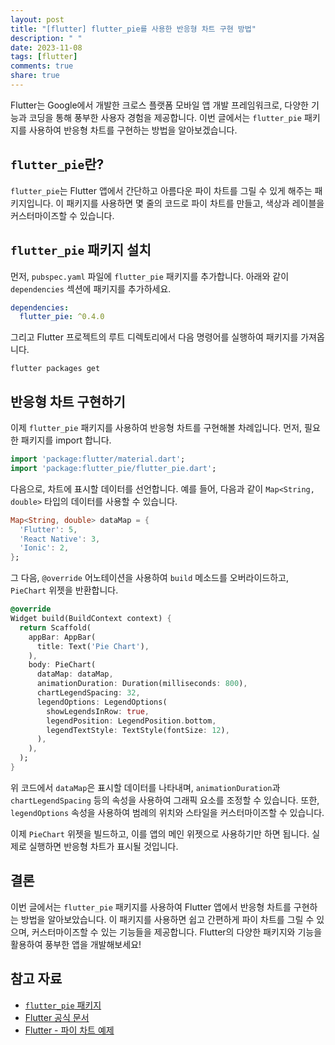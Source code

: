```yaml
---
layout: post
title: "[flutter] flutter_pie를 사용한 반응형 차트 구현 방법"
description: " "
date: 2023-11-08
tags: [flutter]
comments: true
share: true
---
```


Flutter는 Google에서 개발한 크로스 플랫폼 모바일 앱 개발 프레임워크로, 다양한 기능과 코딩을 통해 풍부한 사용자 경험을 제공합니다. 이번 글에서는 `flutter_pie` 패키지를 사용하여 반응형 차트를 구현하는 방법을 알아보겠습니다.

## `flutter_pie`란?

`flutter_pie`는 Flutter 앱에서 간단하고 아름다운 파이 차트를 그릴 수 있게 해주는 패키지입니다. 이 패키지를 사용하면 몇 줄의 코드로 파이 차트를 만들고, 색상과 레이블을 커스터마이즈할 수 있습니다.

## `flutter_pie` 패키지 설치

먼저, `pubspec.yaml` 파일에 `flutter_pie` 패키지를 추가합니다. 아래와 같이 `dependencies` 섹션에 패키지를 추가하세요.

```yaml
dependencies:
  flutter_pie: ^0.4.0
```

그리고 Flutter 프로젝트의 루트 디렉토리에서 다음 명령어를 실행하여 패키지를 가져옵니다.

```
flutter packages get
```

## 반응형 차트 구현하기

이제 `flutter_pie` 패키지를 사용하여 반응형 차트를 구현해볼 차례입니다. 먼저, 필요한 패키지를 import 합니다.

```dart
import 'package:flutter/material.dart';
import 'package:flutter_pie/flutter_pie.dart';
```

다음으로, 차트에 표시할 데이터를 선언합니다. 예를 들어, 다음과 같이 `Map<String, double>` 타입의 데이터를 사용할 수 있습니다.

```dart
Map<String, double> dataMap = {
  'Flutter': 5,
  'React Native': 3,
  'Ionic': 2,
};
```

그 다음, `@override` 어노테이션을 사용하여 `build` 메소드를 오버라이드하고, `PieChart` 위젯을 반환합니다.

```dart
@override
Widget build(BuildContext context) {
  return Scaffold(
    appBar: AppBar(
      title: Text('Pie Chart'),
    ),
    body: PieChart(
      dataMap: dataMap,
      animationDuration: Duration(milliseconds: 800),
      chartLegendSpacing: 32,
      legendOptions: LegendOptions(
        showLegendsInRow: true,
        legendPosition: LegendPosition.bottom,
        legendTextStyle: TextStyle(fontSize: 12),
      ),
    ),
  );
}
```

위 코드에서 `dataMap`은 표시할 데이터를 나타내며, `animationDuration`과 `chartLegendSpacing` 등의 속성을 사용하여 그래픽 요소를 조정할 수 있습니다. 또한, `legendOptions` 속성을 사용하여 범례의 위치와 스타일을 커스터마이즈할 수 있습니다.

이제 `PieChart` 위젯을 빌드하고, 이를 앱의 메인 위젯으로 사용하기만 하면 됩니다. 실제로 실행하면 반응형 차트가 표시될 것입니다.

## 결론

이번 글에서는 `flutter_pie` 패키지를 사용하여 Flutter 앱에서 반응형 차트를 구현하는 방법을 알아보았습니다. 이 패키지를 사용하면 쉽고 간편하게 파이 차트를 그릴 수 있으며, 커스터마이즈할 수 있는 기능들을 제공합니다. Flutter의 다양한 패키지와 기능을 활용하여 풍부한 앱을 개발해보세요!

## 참고 자료

- [`flutter_pie` 패키지](https://pub.dev/packages/flutter_pie)
- [Flutter 공식 문서](https://flutter.dev/)
- [Flutter - 파이 차트 예제](https://www.flutterclutter.dev/flutter/plugins/flutter_pie/example/lib/main.dart)
